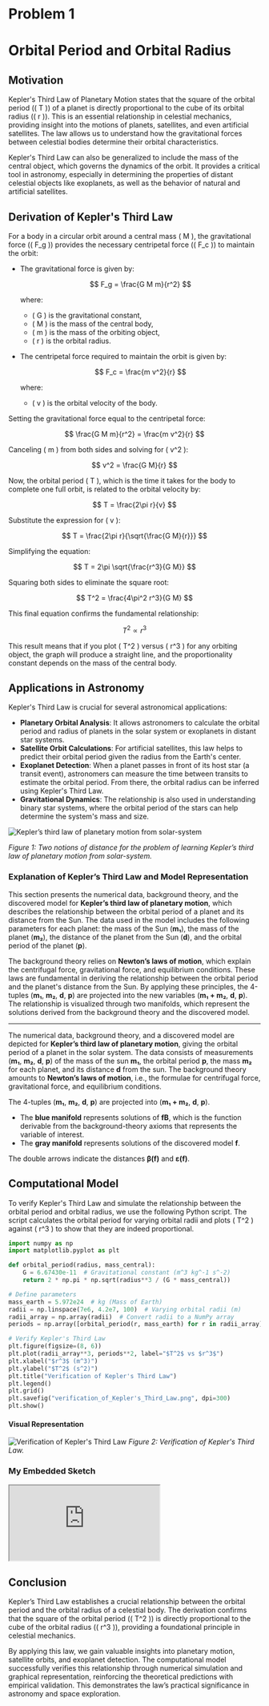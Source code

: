 # Problem 1
# Orbital Period and Orbital Radius

## Motivation
Kepler's Third Law of Planetary Motion states that the square of the orbital period (\( T \)) of a planet is directly proportional to the cube of its orbital radius (\( r \)). This is an essential relationship in celestial mechanics, providing insight into the motions of planets, satellites, and even artificial satellites. The law allows us to understand how the gravitational forces between celestial bodies determine their orbital characteristics.

Kepler's Third Law can also be generalized to include the mass of the central object, which governs the dynamics of the orbit. It provides a critical tool in astronomy, especially in determining the properties of distant celestial objects like exoplanets, as well as the behavior of natural and artificial satellites.

## Derivation of Kepler's Third Law
For a body in a circular orbit around a central mass \( M \), the gravitational force (\( F_g \)) provides the necessary centripetal force (\( F_c \)) to maintain the orbit:

- The gravitational force is given by:

  $$ F_g = \frac{G M m}{r^2} $$

  where:
  - \( G \) is the gravitational constant,
  - \( M \) is the mass of the central body,
  - \( m \) is the mass of the orbiting object,
  - \( r \) is the orbital radius.

- The centripetal force required to maintain the orbit is given by:

  $$ F_c = \frac{m v^2}{r} $$

  where:
  - \( v \) is the orbital velocity of the body.

Setting the gravitational force equal to the centripetal force:

$$ \frac{G M m}{r^2} = \frac{m v^2}{r} $$

Canceling \( m \) from both sides and solving for \( v^2 \):

$$ v^2 = \frac{G M}{r} $$

Now, the orbital period \( T \), which is the time it takes for the body to complete one full orbit, is related to the orbital velocity by:

$$ T = \frac{2\pi r}{v} $$

Substitute the expression for \( v \):

$$ T = \frac{2\pi r}{\sqrt{\frac{G M}{r}}} $$

Simplifying the equation:

$$ T = 2\pi \sqrt{\frac{r^3}{G M}} $$

Squaring both sides to eliminate the square root:

$$ T^2 = \frac{4\pi^2 r^3}{G M} $$

This final equation confirms the fundamental relationship:

$$ T^2 \propto r^3 $$

This result means that if you plot \( T^2 \) versus \( r^3 \) for any orbiting object, the graph will produce a straight line, and the proportionality constant depends on the mass of the central body.

## Applications in Astronomy
Kepler's Third Law is crucial for several astronomical applications:

- **Planetary Orbital Analysis**: It allows astronomers to calculate the orbital period and radius of planets in the solar system or exoplanets in distant star systems.
- **Satellite Orbit Calculations**: For artificial satellites, this law helps to predict their orbital period given the radius from the Earth's center.
- **Exoplanet Detection**: When a planet passes in front of its host star (a transit event), astronomers can measure the time between transits to estimate the orbital period. From there, the orbital radius can be inferred using Kepler's Third Law.
- **Gravitational Dynamics**: The relationship is also used in understanding binary star systems, where the orbital period of the stars can help determine the system's mass and size.

![Kepler’s third law of planetary motion from solar-system](<Visual solar system.png>)

*Figure 1: Two notions of distance for the problem of learning Kepler’s third law of planetary motion from solar-system.*

### Explanation of Kepler’s Third Law and Model Representation

This section presents the numerical data, background theory, and the discovered model for **Kepler’s third law of planetary motion**, which describes the relationship between the orbital period of a planet and its distance from the Sun. The data used in the model includes the following parameters for each planet: the mass of the Sun (**m₁**), the mass of the planet (**m₂**), the distance of the planet from the Sun (**d**), and the orbital period of the planet (**p**).

The background theory relies on **Newton’s laws of motion**, which explain the centrifugal force, gravitational force, and equilibrium conditions. These laws are fundamental in deriving the relationship between the orbital period and the planet's distance from the Sun. By applying these principles, the 4-tuples (**m₁**, **m₂**, **d**, **p**) are projected into the new variables (**m₁ + m₂**, **d**, **p**). The relationship is visualized through two manifolds, which represent the solutions derived from the background theory and the discovered model.

---

The numerical data, background theory, and a discovered model are depicted for **Kepler’s third law of planetary motion**, giving the orbital period of a planet in the solar system. The data consists of measurements (**m₁**, **m₂**, **d**, **p**) of the mass of the sun **m₁**, the orbital period **p**, the mass **m₂** for each planet, and its distance **d** from the sun. The background theory amounts to **Newton’s laws of motion**, i.e., the formulae for centrifugal force, gravitational force, and equilibrium conditions.

The 4-tuples (**m₁**, **m₂**, **d**, **p**) are projected into (**m₁ + m₂**, **d**, **p**).

- The **blue manifold** represents solutions of **fB**, which is the function derivable from the background-theory axioms that represents the variable of interest.  
- The **gray manifold** represents solutions of the discovered model **f**.

The double arrows indicate the distances **β(f)** and **ε(f)**.

## Computational Model
To verify Kepler's Third Law and simulate the relationship between the orbital period and orbital radius, we use the following Python script. The script calculates the orbital period for varying orbital radii and plots \( T^2 \) against \( r^3 \) to show that they are indeed proportional.

```python
import numpy as np
import matplotlib.pyplot as plt

def orbital_period(radius, mass_central):
    G = 6.67430e-11  # Gravitational constant (m^3 kg^-1 s^-2)
    return 2 * np.pi * np.sqrt(radius**3 / (G * mass_central))

# Define parameters
mass_earth = 5.972e24  # kg (Mass of Earth)
radii = np.linspace(7e6, 4.2e7, 100)  # Varying orbital radii (m)
radii_array = np.array(radii)  # Convert radii to a NumPy array
periods = np.array([orbital_period(r, mass_earth) for r in radii_array])  # Convert periods to NumPy array

# Verify Kepler's Third Law
plt.figure(figsize=(8, 6))
plt.plot(radii_array**3, periods**2, label="$T^2$ vs $r^3$")
plt.xlabel("$r^3$ (m^3)")
plt.ylabel("$T^2$ (s^2)")
plt.title("Verification of Kepler's Third Law")
plt.legend()
plt.grid()
plt.savefig("verification_of_Kepler's_Third_Law.png", dpi=300)
plt.show()
```
#### **Visual Representation**
![Verification of Kepler's Third Law](verification_of_Kepler's_Third_Law.png)
*Figure 2: Verification of Kepler's Third Law.*

### My Embedded Sketch
<iframe src="https://editor.p5js.org/majidguluzada/full/5t__9zsfa"></iframe>

## Conclusion
Kepler’s Third Law establishes a crucial relationship between the orbital period and the orbital radius of a celestial body. The derivation confirms that the square of the orbital period (\( T^2 \)) is directly proportional to the cube of the orbital radius (\( r^3 \)), providing a foundational principle in celestial mechanics. 

By applying this law, we gain valuable insights into planetary motion, satellite orbits, and exoplanet detection. The computational model successfully verifies this relationship through numerical simulation and graphical representation, reinforcing the theoretical predictions with empirical validation. This demonstrates the law’s practical significance in astronomy and space exploration.
